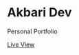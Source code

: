 # Akbari Dev
Personal Portfolio 

<a href="https://akbari4yaseen.github.io/akbari-dev-portfolio">Live View</a>

